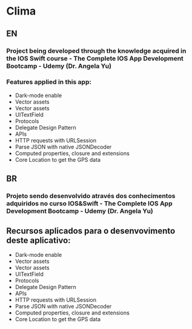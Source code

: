 # Clima

## EN

### Project being developed through the knowledge acquired in the IOS Swift course - The Complete IOS App Development Bootcamp - Udemy (Dr. Angela Yu)
 
 ### Features applied in this app:
  
 * Dark-mode enable
 * Vector assets
 * Vector assets
 * UITextField
 * Protocols
 * Delegate Design Pattern
 * APIs
 * HTTP requests with URLSession
 * Parse JSON with native JSONDecoder
 * Computed properties, closure and extensions
 * Core Location to get the GPS data
 
 
 
 ## BR
 
 ### Projeto sendo desenvolvido através dos conhecimentos adquiridos no curso IOS&Swift - The Complete IOS App Development Bootcamp - Udemy (Dr. Angela Yu)
 
 ## Recursos aplicados para o desenvovimento deste aplicativo:
 
  * Dark-mode enable
 * Vector assets
 * Vector assets
 * UITextField
 * Protocols
 * Delegate Design Pattern
 * APIs
 * HTTP requests with URLSession
 * Parse JSON with native JSONDecoder
 * Computed properties, closure and extensions
 * Core Location to get the GPS data
 
 
 
 
